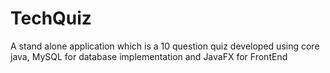 # TechQuiz
A stand alone application which is a 10 question quiz developed using core java, MySQL for database implementation and JavaFX for FrontEnd
